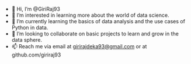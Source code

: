 - 👋 Hi, I’m @GiriRaj93
- 👀 I’m interested in learning more about the world of data science.
- 🌱 I’m currently learning the basics of data analysis and the use cases of Python in data.
- 💞️ I’m looking to collaborate on basic projects to learn and grow in the data sphere.
- 📫 Reach me via email at girirajdeka93@gmail.com or at github.com/giriraj93

<!---
GiriRaj93/GiriRaj93 is a ✨ special ✨ repository because its `README.md` (this file) appears on your GitHub profile.
You can click the Preview link to take a look at your changes.
--->
